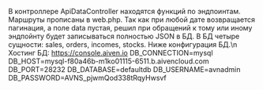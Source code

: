 В контроллере ApiDataController находятся функций по эндпоинтам. Маршруты прописаны в web.php.
Так как при любой дате возвращается пагинация, а поле data пустая, решил при обращений к тому или иному эндпойнту будет записываться полностью JSON в БД.
В БД четыре сущности: sales, orders, incomes, stocks. Ниже конфигурация БД.\n
Хостинг БД: https://console.aiven.io
DB_CONNECTION=mysql
DB_HOST=mysql-f80a46b-m1ko01115-6511.b.aivencloud.com
DB_PORT=28232
DB_DATABASE=defaultdb
DB_USERNAME=avnadmin
DB_PASSWORD=AVNS_pjwmQod338tRqyHwsvf

